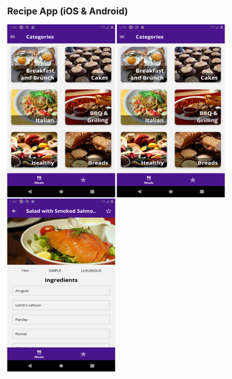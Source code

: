 ## Recipe App (iOS & Android)

<img src="/docs/images/CategoriesScreen.png" height="400" width="250">
<img src="/docs/images/CategoriesScreen.png" height="400" width="250">
<img src="/docs/images/aMeal.png" height="400" width="250">
